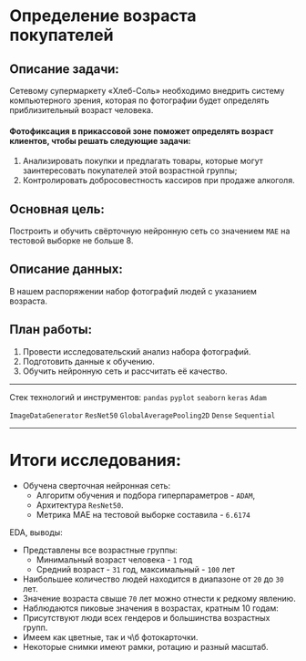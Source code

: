 # Определение возраста покупателей

## Описание задачи:
Сетевому супермаркету «Хлеб-Соль» необходимо внедрить систему компьютерного зрения, которая по фотографии будет определять приблизительный возраст человека. 

#### Фотофиксация в прикассовой зоне поможет определять возраст клиентов, чтобы решать следующие задачи:
1. Анализировать покупки и предлагать товары, которые могут заинтересовать покупателей этой возрастной группы;
2. Контролировать добросовестность кассиров при продаже алкоголя.

## Основная цель:
Построить и обучить свёрточную нейронную сеть со значением `MAE` на тестовой выборке не больше 8.

## Описание данных:
В нашем распоряжении набор фотографий людей с указанием возраста.

## План работы:
1. Провести исследовательский анализ набора фотографий.
2. Подготовить данные к обучению.
3. Обучить нейронную сеть и рассчитать её качество.
  __________
  Стек технологий и инструментов:
  `pandas` `pyplot` `seaborn` `keras` `Adam`
  
  `ImageDataGenerator` `ResNet50` `GlobalAveragePooling2D` `Dense` `Sequential` 
  ______

# Итоги исследования:
* Обучена сверточная нейронная сеть:
  * Алгоритм обучения и подбора гиперпараметров - `ADAM`,
  * Архитектура `ResNet50`.
  * Метрика MAE на тестовой выборке составила - `6.6174`
 
EDA, выводы:
* Представлены все возрастные группы:
  * Минимальный возраст человека - `1` год
  * Средний возраст - `31` год, максимальный - `100` лет
* Наибольшее количество людей находится в диапазоне от `20` до `30` лет.
* Значение возраста свыше `70` лет можно отнести к редкому явлению.
* Наблюдаются пиковые значения в возрастах, кратным 10 годам:
* Присутствуют люди всех гендеров и большинства возрастных групп.
* Имеем как цветные, так и ч\б фотокарточки.
* Некоторые снимки имеют рамки, ротацию и разный масштаб.
